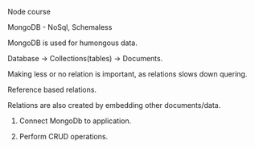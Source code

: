 Node course

MongoDB - NoSql, Schemaless

MongoDB is used for humongous data.

Database -> Collections(tables) -> Documents.

Making less or no relation is important, as relations slows down quering.

Reference based relations.

Relations are also created by embedding other documents/data.

1. Connect MongoDb to application.

2. Perform CRUD operations.
